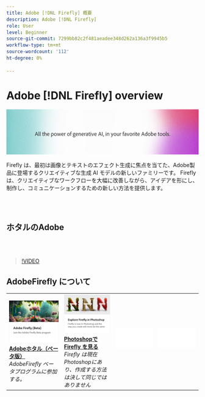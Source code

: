 ```yaml
---
title: Adobe [!DNL Firefly] 概要
description: Adobe [!DNL Firefly]
role: User
level: Beginner
source-git-commit: 7299bb82c2f481aeadee348d262a136a3f9945b5
workflow-type: tm+mt
source-wordcount: '112'
ht-degree: 0%

---
```


# Adobe [!DNL Firefly] overview

![ホタルのヒーローイメージ](../assets/firefly.png)

Firefly は、最初は画像とテキストのエフェクト生成に焦点を当てた、Adobe製品に登場するクリエイティブな生成 AI モデルの新しいファミリーです。 Firefly は、クリエイティブなワークフローを大幅に改善しながら、アイデアを形にし、制作し、コミュニケーションするための新しい方法を提供します。

<br> 

## ホタルのAdobe

<br> 

>[!VIDEO](https://video.tv.adobe.com/v/3416970t1?quality=12&learn=on&hidetitle=true)

## AdobeFirefly について

<table>
<tr>
   <td>
      <a href="https://firefly.adobe.com/" target="_blank">
         <img alt="Adobeホタル（ベータ版）" src="assets/firefly-beta.png" />
      </a>
      <div>
      <a href="https://firefly.adobe.com/" target="_blank"><strong>Adobeホタル（ベータ版）</strong></a>
      </div>
      <em>AdobeFirefly ベータプログラムに参加する。</em>
      <br>
  </td>
  <td>
      <a href="https://www.adobe.com/sensei/generative-ai/firefly.html" target="_blank">
         <img alt="Photoshopで Firefly を見る" src="assets/firefly-photoshop.png" />
      </a>
      <div>
      <a href="https://www.adobe.com/sensei/generative-ai/firefly.html" target="_blank"><strong>Photoshopで Firefly を見る</strong></a>
      </div>
      <em>Firefly は現在Photoshopにあり、作成する方法は決して同じではありません</em>
      <br>
  </td>
  <td>
    <img alt="スペーサー" src="../assets/Whitespacer.png" />
    <div>
    <br>
  </td>
  <td>
    <img alt="スペーサー" src="../assets/Whitespacer.png" />
    <div>
    <br>
  </td>
</tr>
</table>
